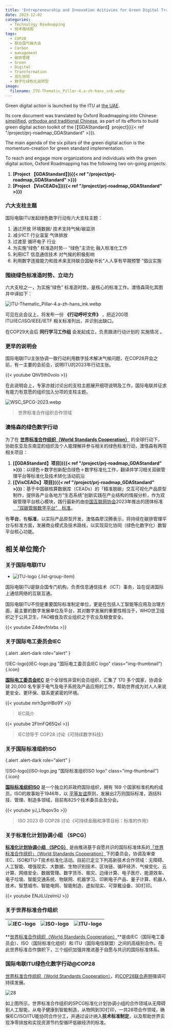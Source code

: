 ```yaml
---
title: 'Entrepreneurship and Innovation Acitivies for Green Digital Transformation at COP28: Translation of the ITU Green Digital Action Documents'
date: 2023-12-02
categories:
  - Technology Roadmapping
  - 技术路线图
tags:
  - COP28
  - 联合国气候大会
  - Carbon
  - management
  - 碳排管理
  - Green
  - Digital
  - Transformation
  - 双化协同
  - 数字化绿色化双转型
image:
  filename: ITU-Thematic_Pillar-4.a-zh-hans_ink.webp
---
```



Green digital action is launched by the ITU at [the  UAE](https://www.cop28.com/).

Its core document was translated by Oxford Roadmapping into Chinese: [simplified](Green_Digital_Action_at_COP28.zh-hans.pdf), [orthodox and traditional Chinese](Green_Digital_Action_at_COP28.zh-hant.pdf), as part of its efforts to build green digital action toolkit of the [【GDAStandard】project]({{< ref "/project/prj-roadmap_GDAStandard" >}}). 

The main agenda of the six pillars of the green digital action is the momentum-creation for green standard implementation. 

To reach and engage more organizations and individuals with the green digital action, Oxford Roadmapping has the following two on-going projects: 

1. **[Project 【GDAStandard】]({{< ref "/project/prj-roadmap_GDAStandard" >}})**
2. **[Project 【VisCEADs】]({{< ref "/project/prj-roadmap_GDAStandard" >}})**

<!--more-->

### 六大支柱主题

国际电联ITU发起绿色数字行动有六大支柱主题：

1. 通过开放 环境数据/ 技术支持气候/碳监测 
2. 减少ICT 行业温室 气体排放 
3. 过渡至 循环电子 行业 
4. 为实施“绿色” 标准造时势-- “绿色”主流化 融入标准化工作
5. 利用ICT 信息通信技术 对气候的积极影响
6. 利用数字连接能力和技术来支持联合国秘书长“人人享有早期预警 ”倡议实施


### 围绕绿色标准造时势、立动力

六大支柱之一，为实施“绿色” 标准造时势，是核心的标准工作。澳恪森简化其图并中译如下：

![ITU-Thematic_Pillar-4.a-zh-hans_ink.webp](ITU-Thematic_Pillar-4.a-zh-hans_ink.webp)

可见在此会议上，将发布一份 **《行动呼吁文件》** ，把近200项 ITU/IEC/ISO/IEEE/IETF 相关标准列出，并识别出缺口。

在COP29大会后 **同行学习工作组** 会发起成立，负责跟进行动计划的 实施情况 。

### 更早的说明会

国际电联ITU主张协调一致行动利用数字技术解决气候问题，在COP28开会之前，有一主要的会前会，说明ITU的2023年行动主张。

{{< youtube QhV5th0volo >}}

在此说明会上，专家亦就讨论出的支柱主题展开细项说明及工作，国际电联并征求有能力有意愿的组织加入分项的支柱主题。


![WSC_SPCG-2023.webp](WSC_SPCG-2023.webp)
> 世界标准合作组织合作领域

### 澳恪森的绿色数字行动

为了在 **[世界标准合作组织（World Standards Cooperation）](https://www.worldstandardscooperation.org/)** 的全球行动下，协助东亚及东南亚的组织及个人能理解并参与相关的绿色标准行动，澳恪森有两项相关项目：

1. **[【GDAStandard】项目]({{< ref "/project/prj-roadmap_GDAStandard" >}})**：以绿色＋数字创新配合绿色＋数字标准化工作，翻译并学习相关双碳管理平台等标准化及技术转化活动前沿
2. **[【VisCEADs】项目]({{< ref "/project/prj-roadmap_GDAStandard" >}})**：基于中国碳核算数据库（CEADs）的「精准脱碳」交互可视化产品原型制作，提供各产业各地方“生态系统”创新实践在产业结构的情报分析，作为双碳管理平台核心模块，践行最新的由[中国互联网协会](https://www.isc.org.cn)2023年推出的团体标准 [　“双碳管服数字平台”　标准](https://www.isc.org.cn//profile//2023/06/13/60cbc996-47cc-45be-bf0d-06053fbe57de.pdf)。

有**平台**，有**标准**，以实际产品原型开发，澳恪森廖汉腾表示，将持续在碳排管理平台与标准方面，发展商业模式及技术路线，以实现双化协同（绿色化数字化）数智平台核心功能。

## 相关单位简介

### 关于国际电联ITU
* ![ITU-logo](ITU-logo.png)
{.list-group-item}

国际电联ITU是联合国专门机构，负责信息通信技术（ICT）事务，旨在促进国际上通信网络的互联互通。

国际电联ITU不但是重要国际标准制定单位，更是在包括人工智能等应用及治理方面，最主要的数字发展单位及平台，其对数字发展的重要性相当于，WHO世卫组织之于公共卫生，FAO粮食及农业组织之于农业及粮食安全。

{{< youtube Z4devfnIxbs >}}

### 关于国际电工委员会IEC
{.alert .alert-dark role="alert" }

![IEC-logo](IEC-logo.jpg "国际电工委员会IEC logo" class="img-thumbnail")
{.icon}

**[国际电工委员会IEC](https://www.iec.ch/about-us)** 是个全球性非营利会员组织，汇集了 170 多个国家，协调全球 20,000 名专家于电气及电子系统及产品应用的工作，帮助世界成为对人人来说更安全、更环保、联系更紧密的环境。

{{< youtube mrh3gnHBo9Y >}}
> IEC简介

{{< youtube 2FtmFQ65QxI >}}
> IEC领导于 COP28 讨论《可持续数字科技》

### 关于国际标准组织ISO
{.alert .alert-dark role="alert" }

![ISO-logo](ISO-logo.jpg "国际标准组织ISO logo" class="img-thumbnail"){.icon}

**[国际标准组织ISO](https://www.iec.ch/about-us)** 是一个独立的非政府国际组织，拥有 169 个国家标准机构的成员。ISO的故事始于1946年，以
[平等友谊](https://www.iso.org/files/live/sites/isoorg/files/about%20ISO/docs/en/Friendship_among_equals.pdf)原则，发展出2万则国际标准，涵括科技、管理、制造多领域，目前有825个技术委员会及分会。

{{< youtube yJ_Lfbqov3o >}}
> ISO 2023 @ COP28 讨论《可持续金融和净零目标：标准的作用》

### 关于标准化计划协调小组 （SPCG）

**[标准化计划协调小组 （SPCG）](https://www.worldstandardscooperation.org/what-we-do/spcg/)** 是由推进基于自愿共识的国际标准体系的[「世界标准合作组织」（World Standards Cooperation）](https://www.worldstandardscooperation.org/)下的委员会，协调及审查IEC、ISO和ITU-T技术标准化活动。目前已定立下列高新技术合作领域：无障碍、人工智能、增强现实、大数据、生物识别技术、区块链、循环经济、气候变化、云计算、网络安全、数据管理、数字货币、赈灾、边缘计算、电子医疗、能源效率、电子垃圾、智能交通系统、物联网、机器学习、印刷电子产品、量子计算、机器人技术、智慧城市、智能电网、智能制造、虚拟现实、可穿戴设备、3D打印。

{{< youtube ENJiLUzelmU >}}


### 关于世界标准合作组织

| ![IEC-logo](IEC-logo.jpg)| ![ISO-logo](ISO-logo.jpg)| ![ITU-logo](ITU-logo.png)| 
| -------- | ------- | ------- |

**[世界标准合作组织（World Standards Cooperation）](https://www.worldstandardscooperation.org/)**是由IEC（国际电工委员会）、ISO（国际标准化组织）和 ITU（国际电信联盟）之间的高级别合作。在此世界标准合作旗帜下，三个组织加强并推进基于自愿与共识的国际标准体系。


### 国际电联ITU绿色化数字行动@COP28 

[世界标准合作组织（World Standards Cooperation）](https://www.worldstandardscooperation.org/)，的[COP28联合声明](https://www.worldstandardscooperation.org/wp-content/uploads/2023/11/WSC_Statement_Standards-Digital_8_Nov_2023.pdf)强调可持续发展。

![28](WSC_SPCG-2023.webp)

如上图所示，世界标准合作组织的SPCG标准化计划协调小组的合作领域从无障碍到人工智能，从电子健康到智能制造，从物网到3D打印，一共28项合作领域，确保IEC/ISO/ITU能协同合作分工，并通过设计纳入**技术标准制定**，以及帮助世界实现净零排放和实现资源节约型循环低碳经济的标准。

